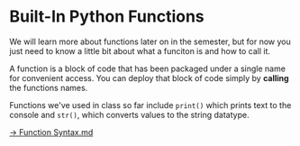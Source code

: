 # Built-In Python Functions

We will learn more about functions later on in the semester, but for now you just need to know a little bit about what a funciton is and how to call it.

A function is a block of code that has been packaged under a single name for convenient access. You can deploy that block of code simply by **calling** the functions names.

Functions we've used in class so far include `print()` which prints text to the console and `str()`, which converts values to the string datatype.


[-> Function Syntax.md](/vpython-shapes-and-colors/04_functionSyntax.md)